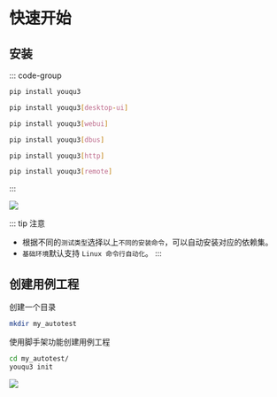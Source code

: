 # 快速开始

## 安装

::: code-group

```bash [基础环境]
pip install youqu3
```

```bash [桌面UI]
pip install youqu3[desktop-ui]
```

```bash [WebUI]
pip install youqu3[webui]
```

```bash [DBus]
pip install youqu3[dbus]
```

```bash [HTTP]
pip install youqu3[http]
```

```bash [Remote]
pip install youqu3[remote]
```

:::

![](/install.gif)

::: tip 注意
- 根据不同的`测试类型`选择以上`不同的安装命令`，可以自动安装对应的依赖集。
- `基础环境`默认支持 `Linux 命令行自动化`。
:::


## 创建用例工程

创建一个目录


```bash
mkdir my_autotest
```

使用脚手架功能创建用例工程

```bash
cd my_autotest/
youqu3 init
```

![](/init.gif)
